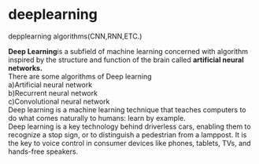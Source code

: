 # deeplearning
depplearning algorithms(CNN,RNN,ETC.)
<p><b>Deep Learning</b>is a subfield of machine learning concerned with algorithm inspired by the structure and function of the brain called <b>artificial neural networks.</b>
  <br>
  There are some algorithms of Deep learning 
  <br>
  a)Artificial neural network<br>
  b)Recurrent neural network<br>
  c)Convolutional neural network
<br>
  Deep learning is a machine learning technique that teaches computers to do what comes naturally to humans: learn by example.<br> Deep learning is a key technology behind driverless cars, enabling them to recognize a stop sign, or to distinguish a pedestrian from a lamppost. It is the key to voice control in consumer devices like phones, tablets, TVs, and hands-free speakers.
  
